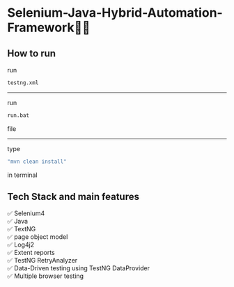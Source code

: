# Selenium-Java-Hybrid-Automation-Framework👨‍💻

## How to run

run
```bash
testng.xml  
```
--------------------
run
```bash
run.bat 
```
file <br>

--------------------
type
```bash
"mvn clean install"
```
in terminal

## Tech Stack and main features
✅ Selenium4<br>
✅ Java<br>
✅ TextNG<br>
✅ page object model<br>
✅ Log4j2<br>
✅ Extent reports<br>
✅ TestNG RetryAnalyzer<br>
✅ Data-Driven testing using TestNG DataProvider<br>
✅ Multiple browser testing<br>

 

